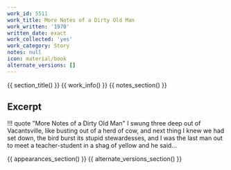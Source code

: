 ```yaml
---
work_id: 5511
work_title: More Notes of a Dirty Old Man
work_written: '1970'
written_date: exact
work_collected: 'yes'
work_category: Story
notes: null
icon: material/book
alternate_versions: []
---
```


{{ section_title() }}
{{ work_info() }}
{{ notes_section() }}
## Excerpt
!!! quote "More Notes of a Dirty Old Man"
    I swung three deep out of Vacantsville, like busting out of a herd of cow, and next thing I knew we had set down, the bird burst its stupid stewardesses, and I was the last man out to meet a teacher-student in a shag of yellow and he said...

{{ appearances_section() }}
{{ alternate_versions_section() }}